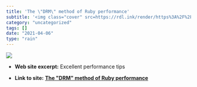 ```yaml
---
title: 'The \"DRM\" method of Ruby performance'
subtitle: '<img class="cover" src=https://rdl.ink/render/https%3A%2F%2Fmailchi.mp%2Frailsspeed%2Fthe-drm-method...'
category: "uncategorized"
tags: []
date: "2021-04-06"
type: "rain"
---
```

<img class="cover" src=https://rdl.ink/render/https%3A%2F%2Fmailchi.mp%2Frailsspeed%2Fthe-drm-method-of-ruby-performance%3Fe%3D5a26f26f7d>



* **Web site excerpt:** Excellent performance tips

* **Link to site:** **[The \"DRM\" method of Ruby performance](https://mailchi.mp/railsspeed/the-drm-method-of-ruby-performance?e=5a26f26f7d)**